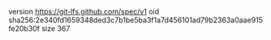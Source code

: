 version https://git-lfs.github.com/spec/v1
oid sha256:2e340fd1659348ded3c7b1be5ba3f1a7d456101ad79b2363a0aae915fe20b30f
size 367
